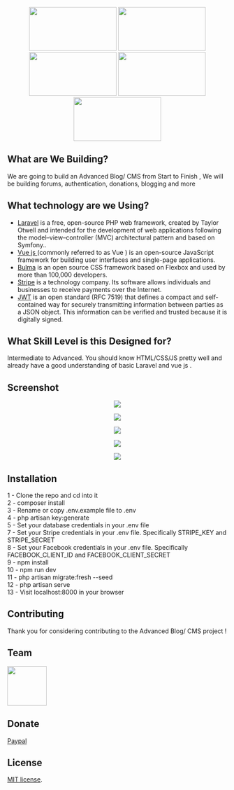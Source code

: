 <p align="center">
<a><img src="https://laravel.com/assets/img/components/logo-laravel.svg" width="200" height="100"></a>
<a><img src="https://dwglogo.com/wp-content/uploads/2017/09/Vue-logo-001.svg" width="200" height="100"></a>
<a><img src="https://bulma.io/images/bulma-banner.png" width="200" height="100"></a>
<a><img src="https://www.chargekeep.com/wp-content/uploads/2018/02/stripe-logo.png" width="200" height="100"></a>
<a><img src="http://www.stephanybatista.com/wp-content/uploads/2017/11/jwt_05.jpg" width="200" height="100"></a>
</p>

## What are We Building?

We are going to build an Advanced Blog/ CMS from Start to Finish ,  We will be building forums, authentication, donations, blogging and more  

## What technology are we Using?


- [Laravel](https://laravel.com/docs/) is a free, open-source PHP web framework, created by Taylor Otwell and intended for the development of web applications following the model–view–controller (MVC) architectural pattern and based on Symfony..
- [Vue js ](https://vuejs.org/v2/guide/) (commonly referred to as Vue ) is an open-source JavaScript framework for building user interfaces and single-page applications.
- [Bulma](https://bulma.io/documentation/) is an open source CSS framework based on Flexbox and used by more than 100,000 developers.
- [Stripe](https://stripe.com/) is a technology company. Its software allows individuals and businesses to receive payments over the Internet.
- [JWT](https://jwt.io/) is an open standard (RFC 7519) that defines a compact and self-contained way for securely transmitting information between parties as a JSON object. This information can be verified and trusted because it is digitally signed. 

## What Skill Level is this Designed for?

Intermediate to Advanced. You should know HTML/CSS/JS pretty well and already have a good understanding of basic Laravel and vue js .

## Screenshot

<p align="center">
<img src="https://drive.google.com/uc?id=1chnokxUR4Qpt_JmvNeT1HpqSpKMOAFYU">
</p>

<p align="center">
<img src="https://drive.google.com/uc?id=1qeJ0ymPEoou_R1LrY6ZqLGa7T0aAf-Nn">
</p>

<p align="center">
<img src="https://drive.google.com/uc?id=1BYKxAVqQMQy3IqzBkaxjorCiGdH0ixPT">
</p>

<p align="center">
<img src="https://drive.google.com/uc?id=1I8-JQMXrWcfbKCkCYBmD1ZE6HHTQkj11">
</p>

<p align="center">
<img src="https://drive.google.com/uc?id=1Wqx1QyOX0-9QlucBnp8JZ1an0oV_1ICq">
</p>


## Installation

1  - Clone the repo and cd into it <br>
2  - composer install <br>
3  - Rename or copy .env.example file to .env <br>
4  - php artisan key:generate <br>
5  - Set your database credentials in your .env file <br>
7  - Set your Stripe credentials in your .env file. Specifically STRIPE_KEY and STRIPE_SECRET <br>
8  - Set your Facebook  credentials in your .env file. Specifically FACEBOOK_CLIENT_ID and FACEBOOK_CLIENT_SECRET <br>
9  - npm install <br>
10 - npm run dev <br>
11 - php artisan migrate:fresh --seed <br>
12 - php artisan serve <br>
13 - Visit localhost:8000 in your browser <br>

## Contributing

Thank you for considering contributing to the Advanced Blog/ CMS project ! 

## Team

<a href="https://twitter.com/Yasser_Ameur_el"><img src="https://avatars3.githubusercontent.com/u/37160072?s=460&v=4" width="90" height="90" ></a><br>

## Donate

[Paypal](https://www.paypal.me/SpookyCommunity)

## License

[MIT license](https://opensource.org/licenses/MIT).




